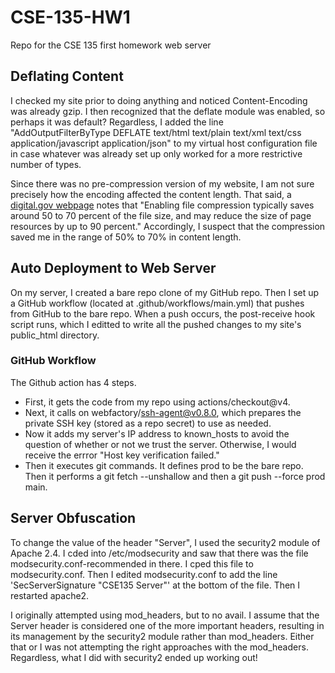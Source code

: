 # CSE-135-HW1
Repo for the CSE 135 first homework web server

## Deflating Content
I checked my site prior to doing anything and noticed Content-Encoding was already gzip. I then recognized that the deflate module was enabled, so perhaps it was default? Regardless, I added the line "AddOutputFilterByType DEFLATE text/html text/plain text/xml text/css application/javascript application/json" to my virtual host configuration file in case whatever was already set up only worked for a more restrictive number of types.

Since there was no pre-compression version of my website, I am not sure precisely how the encoding affected the content length. That said, a [digital.gov webpage](https://digital.gov/guides/mobile-principles/optimize-minify-compression#:~:text=Issue:%20Large%20page%20files%2C%20which,gzip%20compression%20for%20HTTP%20requests.) notes that "Enabling file compression typically saves around 50 to 70 percent of the file size, and may reduce the size of page resources by up to 90 percent." Accordingly, I suspect that the compression saved me in the range of 50% to 70% in content length.

## Auto Deployment to Web Server
On my server, I created a bare repo clone of my GitHub repo. Then I set up a GitHub workflow (located at .github/workflows/main.yml) that pushes from GitHub to the bare repo. When a push occurs, the post-receive hook script runs, which I editted to write all the pushed changes to my site's public_html directory.

### GitHub Workflow
The Github action has 4 steps. 
 - First, it gets the code from my repo using actions/checkout@v4. 
 - Next, it calls on webfactory/ssh-agent@v0.8.0, which prepares the private SSH key (stored as a repo secret) to use as needed. 
 - Now it adds my server's IP address to known_hosts to avoid the question of whether or not we trust the server. Otherwise, I would receive the errror "Host key verification failed."
 - Then it executes git commands. It defines prod to be the bare repo. Then it performs a git fetch --unshallow and then a git push --force prod main.

## Server Obfuscation
To change the value of the header "Server", I used the security2 module of Apache 2.4. I cded into /etc/modsecurity and saw that there was the file modsecurity.conf-recommended in there. I cped this file to modsecurity.conf. Then I edited modsecurity.conf to add the line 'SecServerSignature "CSE135 Server"' at the bottom of the file. Then I restarted apache2.

I originally attempted using mod_headers, but to no avail. I assume that the Server header is considered one of the more important headers, resulting in its management by the security2 module rather than mod_headers. Either that or I was not attempting the right approaches with the mod_headers. Regardless, what I did with security2 ended up working out!